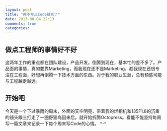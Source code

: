 ```yaml
---
layout: post
title: "再不写点Code就老了"
date: 2013-08-04 22:13
comments: true
categories: 
---
```

## 做点工程师的事情好不好

这两年工作的重点都在团队建设，产品开发。倒腾到现在，基本忙的差不多了。产品面的事情，真的要靠Marketing，而我现在还不是Marketing，趁我现在还很专注在工程面，好想再倒腾一下技术方面的东西。对于我的职业生涯，总有预感可能与工程越走越远。

## 开始吧

今天是一个下过暴雨的周末，外面的天空明亮，带着我的烂相机和135F1.8的沉重的镜头跟三打走了一圈野狸岛回来后。就开始折腾Octopress。看能不能坚持每周写一篇文章来记录一下每个周末写Code的心情。 ^-^
